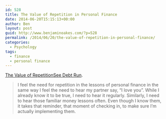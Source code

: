 ```yaml
---
id: 528
title: The Value of Repetition in Personal Finance
date: 2014-06-20T15:15:13+00:00
author: Ben
layout: post
guid: http://www.benjaminoakes.com/?p=528
permalink: /2014/06/20/the-value-of-repetition-in-personal-finance/
categories:
  - Psychology
tags:
  - finance
  - personal finance
---
```

[The Value of RepetitionSee Debt Run](http://www.seedebtrun.com/value-repetition/).

> I feel the need for repetition in the lessons of personal finance in the same way I feel the need to hear my partner say, “I love you”. While I already know it to be true, I need to hear it regularly. Similarly, I need to hear those familiar money lessons often. Even though I know them, it takes that reminder, that moment of checking in, to make sure I’m actually implementing them.